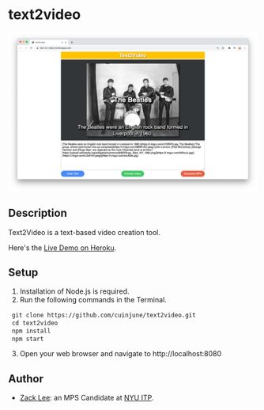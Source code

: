 # text2video
<img src="screenshot.png" alt="screenshot" width="1000"/>

## Description

Text2Video is a text-based video creation tool.

Here's the [Live Demo on Heroku](https://text-to-video.herokuapp.com/).

## Setup

1. Installation of Node.js is required.
2. Run the following commands in the Terminal.
```
 git clone https://github.com/cuinjune/text2video.git
 cd text2video
 npm install
 npm start
```
3. Open your web browser and navigate to http://localhost:8080

## Author
* [Zack Lee](https://www.cuinjune.com/about): an MPS Candidate at [NYU ITP](https://itp.nyu.edu).
